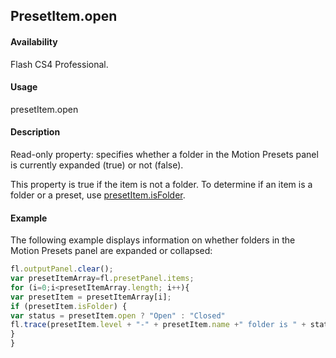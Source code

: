 ## PresetItem.open

#### Availability

Flash CS4 Professional.

#### Usage

presetItem.open

#### Description

Read-only property: specifies whether a folder in the Motion Presets panel is currently expanded (true) or not (false).

This property is true if the item is not a folder. To determine if an item is a folder or a preset, use [presetItem.isFolder](../presetItem_object/presetIte1.md).

#### Example

The following example displays information on whether folders in the Motion Presets panel are expanded or collapsed:
```javascript
fl.outputPanel.clear();
var presetItemArray=fl.presetPanel.items;
for (i=0;i<presetItemArray.length; i++){
var presetItem = presetItemArray[i];
if (presetItem.isFolder) {
var status = presetItem.open ? "Open" : "Closed"
fl.trace(presetItem.level + "-" + presetItem.name +" folder is " + status);
}
}

```